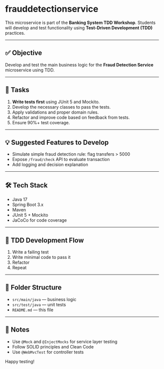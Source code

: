 
# frauddetectionservice

This microservice is part of the **Banking System TDD Workshop**. Students will develop and test functionality using **Test-Driven Development (TDD)** practices.

---

## ✅ Objective

Develop and test the main business logic for the **Fraud Detection Service** microservice using TDD.

---

## 🧪 Tasks

1. **Write tests first** using JUnit 5 and Mockito.
2. Develop the necessary classes to pass the tests.
3. Apply validations and proper domain rules.
4. Refactor and improve code based on feedback from tests.
5. Ensure 90%+ test coverage.

---

## 💡 Suggested Features to Develop

- Simulate simple fraud detection rule: flag transfers > 5000
- Expose `/fraud/check` API to evaluate transaction
- Add logging and decision explanation

---

## 🛠 Tech Stack

- Java 17
- Spring Boot 3.x
- Maven
- JUnit 5 + Mockito
- JaCoCo for code coverage

---

## 🧵 TDD Development Flow

1. Write a failing test
2. Write minimal code to pass it
3. Refactor
4. Repeat

---

## 📂 Folder Structure

- `src/main/java` — business logic
- `src/test/java` — unit tests
- `README.md` — this file

---

## 📌 Notes

- Use `@Mock` and `@InjectMocks` for service layer testing
- Follow SOLID principles and Clean Code
- Use `@WebMvcTest` for controller tests

Happy testing!
